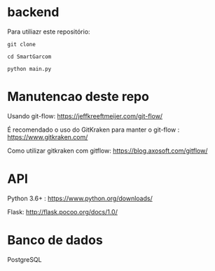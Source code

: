 # backend

Para utiliazr este repositório:

    git clone
    
    cd SmartGarcom
    
    python main.py

# Manutencao deste repo
Usando git-flow: https://jeffkreeftmeijer.com/git-flow/

É recomendado o uso do GitKraken para manter o git-flow : https://www.gitkraken.com/

Como utilizar gitkraken com gitflow: https://blog.axosoft.com/gitflow/

# API

Python 3.6+ : https://www.python.org/downloads/

Flask: http://flask.pocoo.org/docs/1.0/

# Banco de  dados

PostgreSQL
